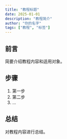 ```yaml
---
title: "教程标题"
date: 2025-01-01
description: "教程简介"
author: "你的名字"
tags: ["教程", "标签"]
---
```


## 前言

简要介绍教程内容和适用对象。

## 步骤

1. 第一步
2. 第二步
3. ...

## 总结

对教程内容进行总结。
